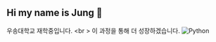 ## Hi my name is Jung 👋 

우송대학교 재학중입니다.
<br \>
이 과정을 통해 더 성장하겠습니다.
![Python](https://img.shields.io/badge/python-3670A0?style=for-the-badge&logo=python&logoColor=ffdd54)
